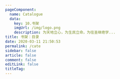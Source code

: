 ```yaml
---
pageComponent: 
  name: Catalogue
  data: 
    key: 10.书架
    imgUrl: /img/logo.png
    description: 为天地立心，为生民立命，为往圣继绝学...
title: 书架：目录
date: 2020-03-11 21:50:53
permalink: /cate
sidebar: false
article: false
comment: false
editLink: false
titleTag: 
---
```

